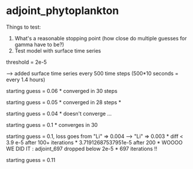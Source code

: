 # adjoint_phytoplankton


Things to test:

1. What's a reasonable stopping point (how close do multiple guesses for gamma have to be?)
2. Test model with surface time series


threshold = 2e-5

--> added surface time series every 500 time steps (500*10 seconds = every 1.4 hours)

starting guess = 0.06
    *  converged in 30 steps 

starting guess = 0.05 
    * converged in 28 steps
    * 

starting guess = 0.04 
    * doesn't converge ... 

starting guess = 0.1 
    * converges in 30 

starting guess = 0.1, loss goes from "Li" => 0.004 --> "Li" => 0.003
    * diff < 3.9 e-5 after 100+ iterations 
    * 3.71912687537951e-5 after 200 
    * WOOOO WE DID IT : adjoint_697 dropped below 2e-5
    * 697 iterations !! 

starting guess = 0.11